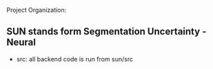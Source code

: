 Project Organization: 

SUN stands form Segmentation Uncertainty - Neural
--------------------------
- src: all backend code is run from sun/src

